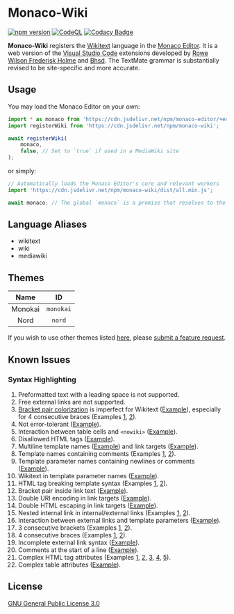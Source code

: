 # Monaco-Wiki

[![npm version](https://badge.fury.io/js/monaco-wiki.svg)](https://www.npmjs.com/package/monaco-wiki)
[![CodeQL](https://github.com/bhsd-harry/monaco-wiki/actions/workflows/codeql.yml/badge.svg)](https://github.com/bhsd-harry/monaco-wiki/actions/workflows/github-code-scanning/codeql)
[![Codacy Badge](https://app.codacy.com/project/badge/Grade/18f690b061a64d40ad0d8bec1f5489e3)](https://app.codacy.com/gh/bhsd-harry/monaco-wiki/dashboard)

**Monaco-Wiki** registers the [Wikitext](https://www.mediawiki.org/wiki/Wikitext) language in the [Monaco Editor](https://microsoft.github.io/monaco-editor/). It is a web version of the [Visual Studio Code](https://code.visualstudio.com/) extensions developed by [Rowe Wilson Frederisk Holme](https://github.com/Frederisk/Wikitext-VSCode-Extension) and [Bhsd](https://github.com/bhsd-harry/vscode-extension-wikiparser). The TextMate grammar is substantially revised to be site-specific and more accurate.

## Usage

You may load the Monaco Editor on your own:

```js
import * as monaco from 'https://cdn.jsdelivr.net/npm/monaco-editor/+esm';
import registerWiki from 'https://cdn.jsdelivr.net/npm/monaco-wiki';

await registerWiki(
	monaco,
	false, // Set to `true` if used in a MediaWiki site
);
```

or simply:

```js
// Automatically loads the Monaco Editor's core and relevant workers
import 'https://cdn.jsdelivr.net/npm/monaco-wiki/dist/all.min.js';

await monaco; // The global `monaco` is a promise that resolves to the Monaco editor
```

## Language Aliases

- wikitext
- wiki
- mediawiki

## Themes

|Name|ID|
|:-:|:-:|
|Monokai|`monokai`|
|Nord|`nord`|

If you wish to use other themes listed [here](https://shiki.style/themes), please [submit a feature request](https://github.com/bhsd-harry/monaco-wiki/issues/new).

## Known Issues

### Syntax Highlighting

1. Preformatted text with a leading space is not supported.
1. Free external links are not supported.
1. [Bracket pair colorization](https://microsoft.github.io/monaco-editor/typedoc/interfaces/editor.IEditorOptions.html#bracketPairColorization) is imperfect for Wikitext ([Example](http://bhsd-harry.github.io/monaco-wiki/tests.html#T53961%3A%20Output%20correct%20nowikis%20in%20template%20arguments)), especially for 4 consecutive braces (Examples [1](http://bhsd-harry.github.io/monaco-wiki/tests.html#Templates%3A%20Parsoid%20parameter%20escaping%20test%201), [2](http://bhsd-harry.github.io/monaco-wiki/tests.html#Templates%3A%20'%3D'%20char%20in%20nested%20transclusions%20should%20not%20trigger%20nowiki%20escapes%20or%20conversion%20to%20named%20param)).
1. Not error-tolerant ([Example](http://bhsd-harry.github.io/monaco-wiki/tests.html#Templates%3A%20Target%20with%20an%20extension%20tag)).
1. Interaction between table cells and `<nowiki>` ([Example](http://bhsd-harry.github.io/monaco-wiki/tests.html#Cases%20where%20%22!!%22%20needs%20nowiki%20protection)).
1. Disallowed HTML tags ([Example](http://bhsd-harry.github.io/monaco-wiki/tests.html#T255007%3A%20French%20spacing%20in%20raw%20text%20elements)).
1. Multiline template names ([Example](http://bhsd-harry.github.io/monaco-wiki/tests.html#Templates%3A%20Don't%20recognize%20targets%20split%20by%20newlines)) and link targets ([Example](http://bhsd-harry.github.io/monaco-wiki/tests.html#Wikilinks%20with%20embedded%20newlines%20are%20not%20broken)).
1. Template names containing comments (Examples [1](http://bhsd-harry.github.io/monaco-wiki/tests.html#Templates%3A%20Recognize%20targets%20when%20newlines%20and%20comments%20don't%20split%20the%20target), [2](http://bhsd-harry.github.io/monaco-wiki/tests.html#Templates%3A%20Handle%20comments%20in%20the%20target)).
1. Template parameter names containing newlines or comments ([Example](http://bhsd-harry.github.io/monaco-wiki/tests.html#Templates%3A%20Handle%20comments%20in%20parameter%20names%20(T69657))).
1. Wikitext in template parameter names ([Example](http://bhsd-harry.github.io/monaco-wiki/tests.html#Templates%3A%20Other%20wikitext%20in%20parameter%20names%20(T69657))).
1. HTML tag breaking template syntax (Examples [1](http://bhsd-harry.github.io/monaco-wiki/tests.html#Break%20on%20%7C%20in%20element%20attribute%20in%20template), [2](http://bhsd-harry.github.io/monaco-wiki/tests.html#Break%20on%20%7C%20in%20element%20attribute%20name%20in%20template)).
1. Bracket pair inside link text ([Example](http://bhsd-harry.github.io/monaco-wiki/tests.html#Piped%20link%20with%20extlink-like%20text)).
1. Double URI encoding in link targets ([Example](http://bhsd-harry.github.io/monaco-wiki/tests.html#Link%20containing%20%25%20as%20a%20double%20hex%20sequence%20interpreted%20to%20hex%20sequence)).
1. Double HTML escaping in link targets ([Example](http://bhsd-harry.github.io/monaco-wiki/tests.html#Link%20containing%20an%20ampersand)).
1. Nested internal link in internal/external links (Examples [1](http://bhsd-harry.github.io/monaco-wiki/tests.html#Nested%20wikilink%20syntax%20in%20wikilink%20syntax%20that%20parses%20as%20wikilink%20in%20extlink), [2](http://bhsd-harry.github.io/monaco-wiki/tests.html#Wikilink%20in%20wikilink)).
1. Interaction between external links and template parameters ([Example](http://bhsd-harry.github.io/monaco-wiki/tests.html#Plain%20link%20in%20template%20argument)).
1. 3 consecutive brackets (Examples [1](https://bhsd-harry.github.io/monaco-wiki/tests.html#Link%20with%203%20brackets), [2](https://bhsd-harry.github.io/monaco-wiki/tests.html#Piped%20link%20with%203%20brackets)).
1. 4 consecutive braces (Examples [1](https://bhsd-harry.github.io/monaco-wiki/tests.html#Parsoid%3A%20Template-generated%20DISPLAYTITLE), [2](https://bhsd-harry.github.io/monaco-wiki/tests.html#Parsoid%20html2wt%20b%2Fc%20check%3A%20Cached%20Parsoid%20HTML%20for%20DISPLAYTITLE%20should%20be%20handled%20properly)).
1. Incomplete external link syntax ([Example](https://bhsd-harry.github.io/monaco-wiki/tests.html#Broken%20wikilinks%20(but%20not%20external%20links)%20prevent%20templates%20from%20closing)).
1. Comments at the start of a line ([Example](https://bhsd-harry.github.io/monaco-wiki/tests.html#1.%20Lists%20with%20start-of-line-transparent%20tokens%20before%20bullets%3A%20Comments)).
1. Complex HTML tag attributes (Examples [1](https://bhsd-harry.github.io/monaco-wiki/tests.html#2.%20includeonly%20in%20html%20attr%20value), [2](https://bhsd-harry.github.io/monaco-wiki/tests.html#3.%20includeonly%20in%20part%20of%20an%20attr%20value), [3](https://bhsd-harry.github.io/monaco-wiki/tests.html#Templates%3A%20HTML%20Tag%3A%202.%20Generation%20of%20HTML%20attr.%20value), [4](http://bhsd-harry.github.io/monaco-wiki/tests.html#Templates%3A%20HTML%20Tag%3A%203.%20Generation%20of%20HTML%20attr%20key%20and%20value), [5](http://bhsd-harry.github.io/monaco-wiki/tests.html#Templates%3A%20HTML%20Tag%3A%208.%20Template-generated%20attribute%20(k%3Dv))).
1. Complex table attributes ([Example](https://bhsd-harry.github.io/monaco-wiki/tests.html#Table%20cell%20with%20attribute%20before%20expanded%20attribute)).

## License

[GNU General Public License 3.0](https://www.gnu.org/licenses/gpl-3.0-standalone.html)
